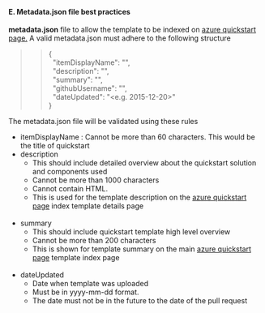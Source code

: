 <br><h4><b>E. Metadata.json file best practices</b></h4>
<p><strong>metadata.json</strong>&nbsp;file  to allow the template to be indexed on&nbsp;<a href="https://azure.microsoft.com/en-us/resources/templates/">azure  quickstart page.</a> A valid metadata.json must adhere to the  following structure</p>
<blockquote>
  <blockquote>
    <p>{<br>
      &nbsp; &quot;itemDisplayName&quot;: &quot;&quot;,<br>
      &nbsp; &quot;description&quot;: &quot;&quot;,<br>
      &nbsp; &quot;summary&quot;: &quot;&quot;,<br>
      &nbsp; &quot;githubUsername&quot;: &quot;&quot;,<br>
      &nbsp; &quot;dateUpdated&quot;: &quot;&lt;e.g.  2015-12-20&gt;&quot;<br>
      }</p>
  </blockquote>
</blockquote>

<p>The metadata.json file will be validated using these rules</p>
<ul>
<li>itemDisplayName  : Cannot be more than 60 characters. This would be the title of quickstart </li>
<li>description 
  <ul>
    <li>This should include  detailed overview about the quickstart solution and components used</li>
    <li>Cannot be more than  1000 characters</li>
    <li>Cannot contain HTML.</li>
    <li>This is used for the  template description on the <a href="https://azure.microsoft.com/en-us/resources/templates/">azure  quickstart page</a> index template  details page</li>
    </ul>
</li>
<br><li>summary
  <ul>
    <li>This should include  quickstart template high level overview</li>
    <li>Cannot be more than  200 characters</li>
    <li>This is shown for  template summary on the main <a href="https://azure.microsoft.com/en-us/resources/templates/">azure  quickstart page</a> template index page</li>
  </ul><br>
 <li>dateUpdated
   <ul>
     <li>Date when template  was uploaded</li>
     <li>Must be in  yyyy-mm-dd format.</li>
     <li>The date must not be  in the future to the date of the pull request</li>
   </ul>
 </li>
</ul>
